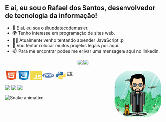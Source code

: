 ## E ai, eu sou o Rafael dos Santos, desenvolvedor de tecnologia da informação!

- 👋 E ai, eu sou o @updatecodemaster.
- 🌍 Tenho interesse em programação de sites web.
- 🐱‍🚀 Atualmente venho tentando aprender JavaScript :p.
- 🎁 Vou tentar colocar muitos projetos legais por aqui.
- 📫 Para me encontrar podes me enivar uma mensagem aqui no linkedin.

<div align="center">
  <a href="https://github.com/updatecodemaster">
  <img height="180em" src="https://github-readme-stats.vercel.app/api?username=updatecodemaster&show_icons=true&theme=radical&include_all_commits=true&count_private=true"/>
  <img height="180em" src="https://github-readme-stats.vercel.app/api/top-langs/?username=updatecodemaster&layout=compact&langs_count=7&theme=radical"/>
</div>
<div style="display: inline_block"><br>
  
  <img align="left" alt="Rafa-HTML" height="30" width="40" src="https://raw.githubusercontent.com/devicons/devicon/master/icons/html5/html5-original.svg">
  <img align="left" alt="Rafa-CSS" height="30" width="40" src="https://raw.githubusercontent.com/devicons/devicon/master/icons/css3/css3-original.svg">
   <img align="left" alt="Rafa-Js" height="30" width="40" src="https://raw.githubusercontent.com/devicons/devicon/master/icons/javascript/javascript-plain.svg">
  <img align="left" alt="Rafa-PHP" height="30" width="40" src="https://raw.githubusercontent.com/devicons/devicon/2ae2a900d2f041da66e950e4d48052658d850630/icons/php/php-plain.svg">
  <img align="left" alt="Rafa-Python" height="30" width="40" src="https://raw.githubusercontent.com/devicons/devicon/master/icons/python/python-original.svg">
     ##
  <img align="right" alt="Rafa-pic" height="150" style="border-radius:50px;" src="https://raw.githubusercontent.com/updatecodemaster/crud_php/main/.github/workflows/avatar_1641444806703.png">
</div>
  
  ##
 
<div> 
  <a href="https://www.instagram.com/rafasantospvh/" target="_blank"><img src="https://img.shields.io/badge/-Instagram-%23E4405F?style=for-the-badge&logo=instagram&logoColor=white" target="_blank"></a>
  <a href = "mailto:rafaelsantos4002@gmail.com"><img src="https://img.shields.io/badge/-Gmail-%23333?style=for-the-badge&logo=gmail&logoColor=white" target="_blank"></a>
  <a href="https://www.linkedin.com/in/rafael-santos-menezes/" target="_blank"><img src="https://img.shields.io/badge/-LinkedIn-%230077B5?style=for-the-badge&logo=linkedin&logoColor=white" target="_blank"></a> 
 
  ![Snake animation](https://github.com/updatecodemaster/updatecodemaster/blob/output/github-contribution-grid-snake.svg)
 
</div>
